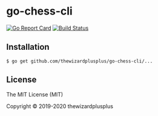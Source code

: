 # go-chess-cli

[![Go Report Card](https://goreportcard.com/badge/github.com/thewizardplusplus/go-chess-cli)](https://goreportcard.com/report/github.com/thewizardplusplus/go-chess-cli)
[![Build Status](https://travis-ci.org/thewizardplusplus/go-chess-cli.svg?branch=master)](https://travis-ci.org/thewizardplusplus/go-chess-cli)

## Installation

```
$ go get github.com/thewizardplusplus/go-chess-cli/...
```

## License

The MIT License (MIT)

Copyright &copy; 2019-2020 thewizardplusplus
